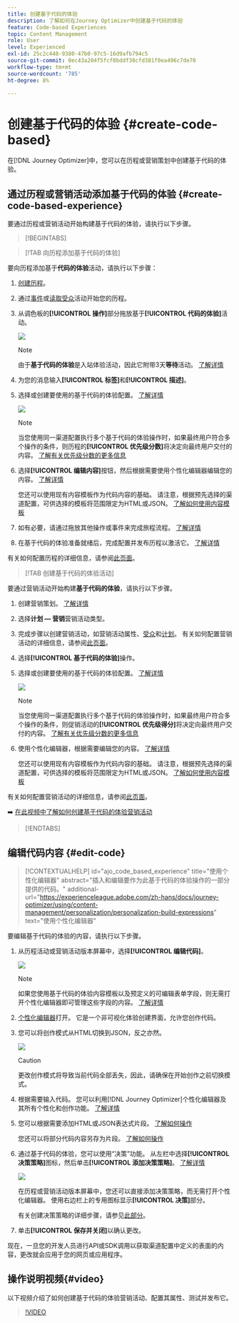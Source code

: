 ```yaml
---
title: 创建基于代码的体验
description: 了解如何在Journey Optimizer中创建基于代码的体验
feature: Code-based Experiences
topic: Content Management
role: User
level: Experienced
exl-id: 25c2c448-9380-47b0-97c5-16d9afb794c5
source-git-commit: 0ec43a204f5fcf0bddf38cfd381f0ea496c7de70
workflow-type: tm+mt
source-wordcount: '785'
ht-degree: 8%

---
```


# 创建基于代码的体验 {#create-code-based}

在[!DNL Journey Optimizer]中，您可以在历程或营销策划中创建基于代码的体验。

## 通过历程或营销活动添加基于代码的体验 {#create-code-based-experience}

要通过历程或营销活动开始构建基于代码的体验，请执行以下步骤。

>[!BEGINTABS]

>[!TAB 向历程添加基于代码的体验]

要向历程添加基于&#x200B;**代码的体验**&#x200B;活动，请执行以下步骤：

1. [创建历程](../building-journeys/journey-gs.md)。

1. 通过[事件](../building-journeys/general-events.md)或[读取受众](../building-journeys/read-audience.md)活动开始您的历程。

1. 从调色板的&#x200B;**[!UICONTROL 操作]**&#x200B;部分拖放基于&#x200B;**[!UICONTROL 代码的体验]**&#x200B;活动。

   ![](assets/code-based-activity-journey.png)

   >[!NOTE]
   >
   >由于&#x200B;**基于代码的体验**&#x200B;是入站体验活动，因此它附带3天&#x200B;**等待**&#x200B;活动。 [了解详情](../building-journeys/wait-activity.md#auto-wait-node)

1. 为您的消息输入&#x200B;**[!UICONTROL 标签]**&#x200B;和&#x200B;**[!UICONTROL 描述]**。

1. 选择或创建要使用的基于代码的体验配置。 [了解详情](code-based-configuration.md)

   ![](assets/code-based-activity-config.png)

   >[!NOTE]
   >
   >当您使用同一渠道配置执行多个基于代码的体验操作时，如果最终用户符合多个操作的条件，则历程的&#x200B;**[!UICONTROL 优先级分数]**&#x200B;将决定向最终用户交付的内容。 [了解有关优先级分数的更多信息](../conflict-prioritization/priority-scores.md)

1. 选择&#x200B;**[!UICONTROL 编辑内容]**&#x200B;按钮，然后根据需要使用个性化编辑器编辑您的内容。 [了解详情](#edit-code)

   您还可以使用现有内容模板作为代码内容的基础。 请注意，根据预先选择的渠道配置，可供选择的模板将范围限定为HTML或JSON。 [了解如何使用内容模板](../content-management/use-content-templates.md)

1. 如有必要，请通过拖放其他操作或事件来完成旅程流程。 [了解详情](../building-journeys/about-journey-activities.md)

1. 在基于代码的体验准备就绪后，完成配置并发布历程以激活它。 [了解详情](../building-journeys/publishing-the-journey.md)

有关如何配置历程的详细信息，请参阅[此页面](../building-journeys/journey-gs.md)。

>[!TAB 创建基于代码的体验活动]

要通过营销活动开始构建&#x200B;**基于代码的体验**，请执行以下步骤。

1. 创建营销策划。 [了解详情](../campaigns/create-campaign.md)

1. 选择&#x200B;**计划 — 营销**&#x200B;营销活动类型。

1. 完成步骤以创建营销活动，如营销活动属性、[受众](../audience/about-audiences.md)和[计划](../campaigns/create-campaign.md#schedule)。 有关如何配置营销活动的详细信息，请参阅[此页面](../campaigns/get-started-with-campaigns.md)。

1. 选择&#x200B;**[!UICONTROL 基于代码的体验]**&#x200B;操作。

1. 选择或创建要使用的基于代码的体验配置。 [了解详情](code-based-configuration.md)

   ![](assets/code-based-campaign-surface.png)

   >[!NOTE]
   >
   >当您使用同一渠道配置执行多个基于代码的体验操作时，如果最终用户符合多个操作的条件，则促销活动的&#x200B;**[!UICONTROL 优先级得分]**&#x200B;将决定向最终用户交付的内容。 [了解有关优先级分数的更多信息](../conflict-prioritization/priority-scores.md)

1. 使用个性化编辑器，根据需要编辑您的内容。 [了解详情](#edit-code)

   您还可以使用现有内容模板作为代码内容的基础。 请注意，根据预先选择的渠道配置，可供选择的模板将范围限定为HTML或JSON。 [了解如何使用内容模板](../content-management/use-content-templates.md)

   <!--![](assets/code-based-campaign-edit-content.png)-->

有关如何配置营销活动的详细信息，请参阅[此页面](../campaigns/get-started-with-campaigns.md)。

➡️ [在此视频中了解如何创建基于代码的体验营销活动](#video)

>[!ENDTABS]

## 编辑代码内容 {#edit-code}

>[!CONTEXTUALHELP]
>id="ajo_code_based_experience"
>title="使用个性化编辑器"
>abstract="插入和编辑要作为此基于代码的体验操作的一部分提供的代码。"
>additional-url="https://experienceleague.adobe.com/zh-hans/docs/journey-optimizer/using/content-management/personalization/personalization-build-expressions" text="使用个性化编辑器"

要编辑基于代码的体验的内容，请执行以下步骤。

1. 从历程活动或营销活动版本屏幕中，选择&#x200B;**[!UICONTROL 编辑代码]**。

   ![](assets/code-based-campaign-edit-code.png)

   >[!NOTE]
   >
   >如果您使用基于代码的体验内容模板以及预定义的可编辑表单字段，则无需打开个性化编辑器即可管理这些字段的内容。 [了解详情](code-based-form-fields.md)

1. [个性化编辑器](../personalization/personalization-build-expressions.md)打开。 它是一个非可视化体验创建界面，允许您创作代码。

1. 您可以将创作模式从HTML切换到JSON，反之亦然。

   ![](assets/code-based-campaign-code-editor.png)

   >[!CAUTION]
   >
   >更改创作模式将导致当前代码全部丢失，因此，请确保在开始创作之前切换模式。

1. 根据需要输入代码。 您可以利用[!DNL Journey Optimizer]个性化编辑器及其所有个性化和创作功能。 [了解详情](../personalization/personalization-build-expressions.md)

1. 您可以根据需要添加HTML或JSON表达式片段。 [了解如何操作](../personalization/use-expression-fragments.md)

   您还可以将部分代码内容另存为片段。 [了解如何操作](../content-management/fragments.md#save-as-expression-fragment)

1. 通过基于代码的体验，您可以使用“决策”功能。 从左栏中选择&#x200B;**[!UICONTROL 决策策略]**&#x200B;图标，然后单击&#x200B;**[!UICONTROL 添加决策策略]**。 [了解详情](../experience-decisioning/create-decision.md#add-decision)

   ![](assets/code-based-campaign-create-decision.png)

   <!--![](../experience-decisioning/assets/decision-code-based-create.png)-->

   在历程或营销活动版本屏幕中，您还可以直接添加决策策略，而无需打开个性化编辑器。 使用右边栏上的专用图标显示&#x200B;**[!UICONTROL 决策]**&#x200B;部分。

   <!--![](assets/code-based-campaign-show-decisioning.png)-->

   有关创建决策策略的详细步骤，请参见[此部分](../experience-decisioning/create-decision.md#add-decision)。

1. 单击&#x200B;**[!UICONTROL 保存并关闭]**&#x200B;以确认更改。

现在，一旦您的开发人员进行API或SDK调用以获取渠道配置中定义的表面的内容，更改就会应用于您的网页或应用程序。

## 操作说明视频{#video}

以下视频介绍了如何创建基于代码的体验营销活动、配置其属性、测试并发布它。

>[!VIDEO](https://video.tv.adobe.com/v/3449463/?captions=chi_hans&quality=12&learn=on)

